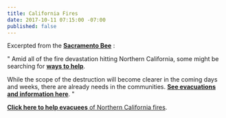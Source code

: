 ```yaml
---
title: California Fires
date: 2017-10-11 07:15:00 -07:00
published: false
---
```


Excerpted from the [**Sacramento Bee**](http://www.sacbee.com/) :

"  Amid all of the fire devastation hitting Northern California, some might be searching for [**ways to help**](http://www.sacbee.com/news/local/article177964926.html).

While the scope of the destruction will become clearer in the coming days and weeks, there are already needs in the communities. [**See evacuations and information here**](http://www.sacbee.com/news/state/california/fires/article177893206.html).  "

[**Click here to help evacuees** of Northern California fires](http://www.sacbee.com/news/local/article177964926.html).


